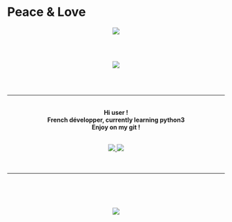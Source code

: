 # Peace & Love
<p align="center">
    <img src="https://cdn.discordapp.com/attachments/485011383721787415/821749485034143804/e185031e49a9641e860acf924b9c7b18.gif">
</p>   
<br>
<br>
<p align="center">
    <img src="https://github-readme-stats.vercel.app/api?username=0wNey&show_icons=true&theme=red" >
</p>
<br>
<br>

---

<p align="center">
    <br>
    <strong>Hi user !<br>
    French développer, currently learning python3<br> 
    Enjoy on my git !</strong> <br>
    <br>
    </strong>
 
<p align="center">
         <a href="">
         <img src="https://img.shields.io/static/v1?label=Discord&logo=Discord&message=Click%20Here&color=7289DA">
         </a>
         <a href="">
         <img src="https://img.shields.io/static/v1?label=Website&logo=CSS3&logoColor=1572B6&message=Click%20Here&color=1572B6">
         </a>
<br>
<br>
<br>
</p>


---


<br>
<br>
<br>
<p align="center">
<img src="https://github-readme-stats.vercel.app/api/top-langs/?username=0wNey&layout=compact&theme=tokyonight">
</p>
